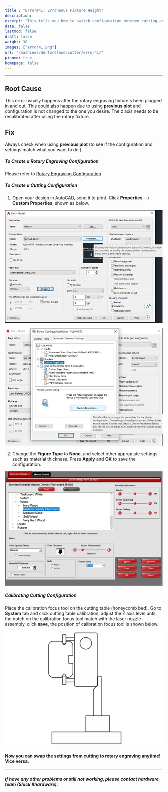 ```yaml
---
title : "Error#41: Erroneous Fixture Height"
description: 
excerpt: "This tells you how to switch configuration between cutting and rotary engraving"
date: false
lastmod: false
draft: false
weight: 30
images: ["error41.png"]
url: "/machines/denfordlasercutter/error41/"
pinned: true
homepage: false
---
```

---

## Root Cause

This error usually happens after the rotary engraving fixture's been plugged in and out. This could also happen due to using **previous plot** and configuration is not changed to the one you desire. The z axis needs to be recalibrated after using the rotary fixture.

## Fix

Always check when using **previous plot** (to see if the configuration and settings match what you want to do.)

##### To Create a Rotary Engraving Configuration

Please refer to [Rotary Engraving Configuration](https://irep-air.netlify.app/machines/denfordlasercutter/rotary/)

##### To Create a Cutting Configuration

1. Open your design in AutoCAD, send it to print. Click **Properties** --> **Custom Properties**, shown as below. 

![properties](1.JPG)

![custom properties](2.JPG)

2. Change the **Figure Type** to **None**, and select other appropiate settings such as material thickness. Press **Apply** and **OK** to save the configuration.

![cutting configuration](10.JPG)

##### Calibrating Cutting Configuration

Place the calibration focus tool on the cutting table (honeycomb bed). Go to **System** tab and click cutting table calibration, adjust the Z axis level until the notch on the calibration focus tool match with the laser nozzle assembly, click **save**, the position of calibration focus tool is shown below. 

![position](3.png)

#### Now you can swap the settings from cutting to rotary engraving anytime! Vice versa.


---

##### If have any other problems or still not working, please contact hardware team (Slack #hardware).